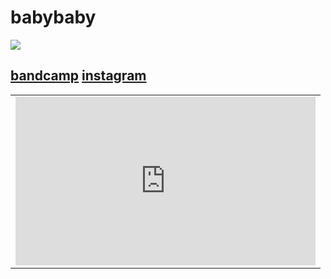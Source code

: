 # **babybaby**
![](../include/babybaby-1.png)
## [bandcamp](https://urmybabybaby.bandcamp.com/music) [instagram](https://www.instagram.com/babybaby4ever/)
<table>
    <tr>
        <td>
        	<iframe id="ytplayer" type="text/html" width="480" height="270"
src="https://www.youtube.com/embed/fsrva7YPJnQ?disablekb=1&modestbranding=1&color=white"
frameborder="0" allowfullscreen style="text-align:center">
</td>
    </tr>
</table>
